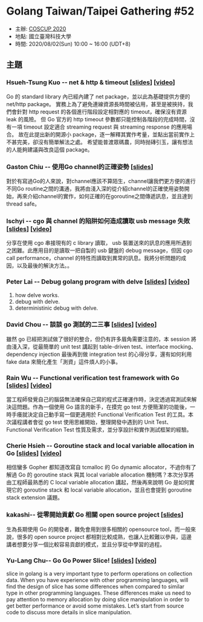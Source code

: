 # Golang Taiwan/Taipei Gathering #52

* 主辦: [COSCUP 2020](https://coscup.org/2020)
* 地點: 國立臺灣科技大學
* 時間: 2020/08/02(Sun) 10:00 ~ 16:00  (UDT+8)

## 主題

### Hsueh-Tsung Kuo -- net & http & timeout [[slides](https://hackmd.io/@fieliapm/rkmPNSx-P#/)] [[video](https://www.youtube.com/watch?v=CDxDL8uyKQ0)]

Go 的 standard library 內已經內建了 net package，並以此為基礎提供方便的 net/http package。
實務上為了避免連線資源長時間被佔用，甚至是被挾持，我們會針對 http request 的各個進行階段設定相對應的 timeout，確保沒有資源 leak 的風險。
但 Go 官方的 http timeout 參數都只能控制各階段的完成時間，沒有一項 timeout 設定適合 streaming request 與 streaming response 的應用場合。
故在此提出新的開源小 package，逐一解釋其實作考量，並點出當前實作上不甚完美，卻沒有簡單解法之處。
希望能普渡眾碼農，同時抛磚引玉，讓有想法的人能夠建議與改良這個 package。

### Gaston Chiu -- 使用Go channel的正確姿勢 [[slides](https://slides.com/gastonchiu/deck)]

對於有寫過Go的人來說，對channel應該不算陌生，channel讓我們更方便的進行不同Go routine之間的溝通，我將由淺入深的從介紹channel的正確使用姿勢開始，再來介紹channel的實作，如何正確的在goroutine之間傳遞訊息，並且達到thread safe。

### lschyi -- cgo 與 channel 的陷阱如何造成讀取 usb message 失敗 [[slides](https://hackmd.io/@_Zlxrb-rRNucaVTNB_4_yQ/HyR_eHMZv#/)] [[video](https://www.youtube.com/watch?v=BhhG5B3Iqc4)]

分享在使用 cgo 串接現有的 c library 讀取， usb 裝置送來的訊息的應用所遇到之困難。此應用目的是讀取一把自製的 usb 鍵盤的 debug message，但因 cgo call performance，channel 的特性而讀取到異常的訊息。我將分析問題的成因，以及最後的解決方法。。

### Peter Lai -- Debug golang program with delve [[slides](https://github.com/diodechain/presentations/blob/master/COSCUP_2020/Debug-golang-program-with-Delve%20.pdf)] [[video](https://www.youtube.com/watch?v=MVcWLd5YbMc)]

1. how delve works.
2. debug with delve.
3. deterministinic debug with delve.

### David Chou -- 談談 go 測試的二三事 [[slides](https://slides.com/ting-lichou/go-test-experience-sharing)] [[video](https://www.youtube.com/watch?v=4rxMPYZdyHo)]

雖然 go 已經把測試做了很好的整合，但仍有許多眉角需要注意的，本 session 將由淺入深，從最簡單的 unit test 講起到 table-driven test、interface mocking、dependency injection 最後再到做 integration test 的心得分享，還有如何利用 fake data 來簡化產生「測資」這件煩人的小事。

### Rain Wu -- Functional verification test framework with Go [[slides](https://www.slideshare.net/RainWu1/coscup-2020-rain-wu-functional-verification-test-framework-with-go)] [[video](https://www.youtube.com/watch?v=57oYNEEOkGc)]

當工程師發覺自己的腦袋無法確保自己寫的程式正確運作時，決定透過寫測試來解決這問題。作為一個使用 Go 語言的新手，在摸完 go test 方便簡潔的功能後，一時手癢就決定自己動手寫一個更適用於 Functional Verification Test 的工具。本次議程講者會從 go test 使用思維開始，整理開發中遇到的 Unit Test、Functional Verification Test 性質及需求，並分享設計和實作測試框架的經驗。

### Cherie Hsieh -- Goroutine stack and local variable allocation in Go [[slides](https://www.slideshare.net/CherrieHsieh/goroutine-stack-and-local-variable-allocation-in-go)] [[video](https://www.youtube.com/watch?v=3uyiGO6a4qQ)]

相信蠻多 Gopher 都知道改寫自 tcmalloc 的 Go dynamic allocator，不過你有了解過 Go 的 goroutine stack 與其 local variable allocation 機制嗎？本次分享將由工程師最熟悉的 C local variable allocation 講起，然後再來說明 Go 是如何實現它的 goroutine stack 和 local variable allocation，並且也會提到 goroutine stack extension 議題。

### kakashi-- 從零開始貢獻 Go 相關 open source project [[slides](https://docs.google.com/presentation/d/1y8_Z7JTJtNEiIpWiE--ncZ8yTRH7l37v-bEnU_uQ4iw/edit?usp=sharing)]

生為長期使用 Go 的開發者，難免會用到很多相關的 opensource tool，而一般來說，很多的 open source project 都相對比較成熟，也讓人比較難以參與，這邊講者想要分享一個比較容易貢獻的模式，並且分享從中學習的過程。

### Yu-Lang Chu-- Go Go Power Slice! [[slides](https://www.slideshare.net/JulianYuLangChu/go-go-power-slice)] [[video](https://www.youtube.com/watch?v=aVNOq3sbxEc)]

slice in golang is a very important type to perform operations on collection data. When you have experience with other programming languages, will find the design of slice has some differences when compared to similar type in other programming languages. These differences make us need to pay attention to memory allocation by doing slice manipulation in order to get better performance or avoid some mistakes. Let’s start from source code to discuss more details in slice manipulation.
